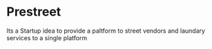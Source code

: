 # Prestreet
Its a Startup idea to provide a paltform to street vendors and laundary services to a single platform
